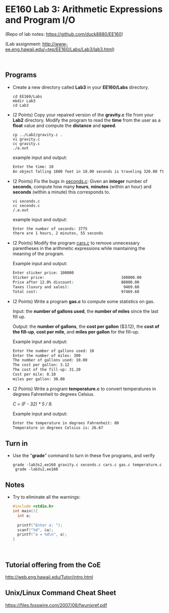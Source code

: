 # EE160 Lab 3: Arithmetic Expressions and Program I/O

(Repo of lab notes: <https://github.com/duck8880/EE160>)

(Lab assignment: <http://www-ee.eng.hawaii.edu/~tep/EE160/Labs/Lab3/lab3.html>)

  ​


## Programs

- Create a new directory called **Lab3** in your **EE160/Labs** directory.

  `cd EE160/Labs`  
  `mkdir Lab3`  
  `cd Lab3`

- (2 Points) Copy your repaired version of the **gravity.c** file from your **Lab2** directory. Modify the program to read the **time** from the user as a **float** value and compute the **distance** and **speed**.

  `cp ../Lab2/gravity.c .`  
  `vi gravity.c`  
  `cc gravity.c`  
  `./a.out`

  example input and output:  

  ``` bash
  Enter the time: 10
  An object falling 1600 feet in 10.00 seconds is traveling 320.00 ft/sec
  ```

- (2 Points) Fix the bugs in [seconds.c](http://www-ee.eng.hawaii.edu/~tep/EE160/Labs/Lab3/seconds.c): Given an **integer** number of **seconds**, compute how many **hours**, **minutes** (within an hour) and **seconds** (within a minute) this corresponds to.

  `vi seconds.c`  
  `cc seconds.c`  
  `/.a.out`  

  example input and output:  

  ```bash
  Enter the number of seconds: 3775
  there are 1 hours, 2 minutes, 55 seconds
  ```

- (2 Points) Modify the program [cars.c](http://www-ee.eng.hawaii.edu/~tep/EE160/Labs/Lab3/cars.c) to remove unnecessary parentheses in the arithmetic expressions while maintaining the meaning of the program.  

  Example input and output:  

  ```bash
  Enter sticker price: 100000
  Sticker price:                                  100000.00
  Price after 12.0% discount:                     88000.00
  Taxes (luxury and sales):                        9469.60
  Total cost:                                     97469.60
  ```

- (2 Points) Write a program **gas.c** to compute some statistics on gas. 

  Input: the **number of gallons used**, the **number of miles** since the last fill up. 

  Output: the **number of gallons**, the **cost per gallon** ($3.12), the **cost of the fill-up**, **cost per mile**, and **miles per gallon** for the fill-up.

  Example input and output:  

  ```bash
  Enter the number of gallons used: 10
  Enter the number of miles: 300
  The number of gallons used: 10.00
  The cost per gallon: 3.12
  The cost of the fill-up: 31.20
  Cost per mile: 0.10
  miles per gallon: 30.00
  ```

- (2 Points) Write a program **temperature.c** to convert temperatures in degrees Fahrenheit to degrees Celsius. 

  *C = (F - 32) * 5 / 9*.

  Example input and output:  

  ```bash
  Enter the temperature in degrees Fahrenheit: 80
  Temperature in degrees Celsius is: 26.67
  ```




## Turn in

- Use the "**grade**" command to turn in these five programs, and verify

  `grade -lab3s2,ee160 gravity.c seconds.c cars.c gas.c temperature.c`  
  ` grade -lab3s2,ee160`  




## Notes

- Try to eliminate all the warnings:  

  ```c
  #include <stdio.h>
  int main(){
    int a;
    
    printf("Enter a: ");
    scanf("%d", &a);
    printf("a = %d\n", a);
  }
  ```

  ​


## Tutorial offering from the CoE

<http://web.eng.hawaii.edu/Tutor/intro.html>

## Unix/Linux Command Cheat Sheet

<https://files.fosswire.com/2007/08/fwunixref.pdf>


